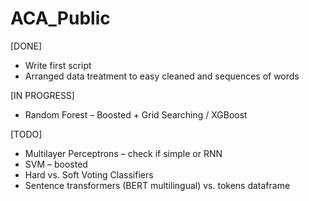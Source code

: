 # ACA_Public

[DONE]

- Write first script
- Arranged data treatment to easy cleaned and sequences of words

[IN PROGRESS]

- Random Forest – Boosted + Grid Searching / XGBoost

[TODO]

- Multilayer Perceptrons – check if simple or RNN
- SVM – boosted
- Hard vs. Soft Voting Classifiers
- Sentence transformers (BERT multilingual) vs. tokens dataframe
